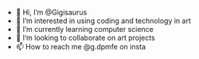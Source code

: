 - 👋 Hi, I’m @Gigisaurus
- 👀 I’m interested in using coding and technology in art
- 🌱 I’m currently learning computer science 
- 💞️ I’m looking to collaborate on art projects
- 📫 How to reach me @g.dpmfe on insta

<!---
Gigisaurus/Gigisaurus is a ✨ special ✨ repository because its `README.md` (this file) appears on your GitHub profile.
You can click the Preview link to take a look at your changes.
--->
